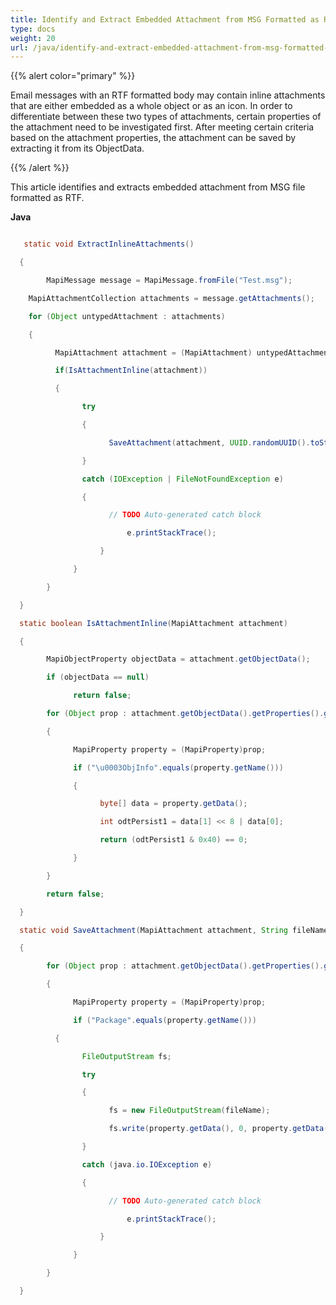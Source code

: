 ```yaml
---
title: Identify and Extract Embedded Attachment from MSG Formatted as RTF
type: docs
weight: 20
url: /java/identify-and-extract-embedded-attachment-from-msg-formatted-as-rtf/
---
```


{{% alert color="primary" %}} 

Email messages with an RTF formatted body may contain inline attachments that are either embedded as a whole object or as an icon. In order to differentiate between these two types of attachments, certain properties of the attachment need to be investigated first. After meeting certain criteria based on the attachment properties, the attachment can be saved by extracting it from its ObjectData.

{{% /alert %}} 

This article identifies and extracts embedded attachment from MSG file formatted as RTF.

**Java**

``` java

   static void ExtractInlineAttachments()

  {

        MapiMessage message = MapiMessage.fromFile("Test.msg");

    MapiAttachmentCollection attachments = message.getAttachments();

    for (Object untypedAttachment : attachments)

    {

          MapiAttachment attachment = (MapiAttachment) untypedAttachment;

          if(IsAttachmentInline(attachment))

          {

                try

                {

                      SaveAttachment(attachment, UUID.randomUUID().toString());

                }

                catch (IOException | FileNotFoundException e)

                {

                      // TODO Auto-generated catch block

                          e.printStackTrace();

                    }

              }

        }

  }

  static boolean IsAttachmentInline(MapiAttachment attachment)

  {

        MapiObjectProperty objectData = attachment.getObjectData();

        if (objectData == null)

              return false;

        for (Object prop : attachment.getObjectData().getProperties().getValues())

        {

              MapiProperty property = (MapiProperty)prop;

              if ("\u0003ObjInfo".equals(property.getName()))

              {

                    byte[] data = property.getData();

                    int odtPersist1 = data[1] << 8 | data[0];

                    return (odtPersist1 & 0x40) == 0;

              }

        }

        return false;

  }

  static void SaveAttachment(MapiAttachment attachment, String fileName) throws IOException, FileNotFoundException

  {

        for (Object prop : attachment.getObjectData().getProperties().getValues())

        {

              MapiProperty property = (MapiProperty)prop;

              if ("Package".equals(property.getName()))

          {

                FileOutputStream fs;

                try

                {

                      fs = new FileOutputStream(fileName);

                      fs.write(property.getData(), 0, property.getData().length);

                }

                catch (java.io.IOException e)

                {

                      // TODO Auto-generated catch block

                          e.printStackTrace();

                    }

              }

        }

  }

```

